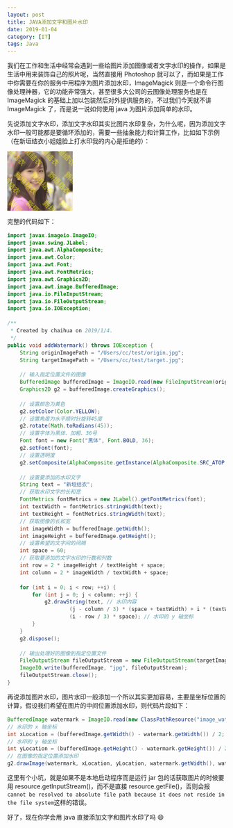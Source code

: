 ```yaml
---
layout: post
title: JAVA添加文字和图片水印
date: 2019-01-04
category: [IT]
tags: Java
---
```


我们在工作和生活中经常会遇到一些给图片添加图像或者文字水印的操作，如果是生活中用来装饰自己的照片呢，当然直接用 Photoshop 就可以了，而如果是工作中你需要在你的服务中用程序为图片添加水印，ImageMagick 则是一个命令行图像处理神器，它的功能非常强大，甚至很多大公司的云图像处理服务也是在 ImageMagick 的基础上加以包装然后对外提供服务的，不过我们今天就不讲 ImageMagick 了，而是说一说如何使用 java 为图片添加简单的水印。

先说添加文字水印，添加文字水印其实比图片水印复杂，为什么呢，因为添加文字水印一般可能都是要循环添加的，需要一些抽象能力和计算工作，比如如下示例（在新垣结衣小姐姐脸上打水印我的内心是拒绝的）：

<img src="/2019/01/04/JAVA添加文字和图片水印/acb12ed9-c553-4980-9bfc-67637afea576.jpg" width="30%" height="30%" alt="" align=center />

完整的代码如下：
<!--more-->

``` Java
import javax.imageio.ImageIO;
import javax.swing.JLabel;
import java.awt.AlphaComposite;
import java.awt.Color;
import java.awt.Font;
import java.awt.FontMetrics;
import java.awt.Graphics2D;
import java.awt.image.BufferedImage;
import java.io.FileInputStream;
import java.io.FileOutputStream;
import java.io.IOException;

/**
 * Created by chaihua on 2019/1/4.
 */
public void addWatermark() throws IOException {
    String originImagePath = "/Users/cc/test/origin.jpg";
    String targetImagePath = "/Users/cc/test/target.jpg";

    // 输入指定位置文件的图像
    BufferedImage bufferedImage = ImageIO.read(new FileInputStream(originImagePath));
    Graphics2D g2 = bufferedImage.createGraphics();

    // 设置颜色为黄色
    g2.setColor(Color.YELLOW);
    // 设置角度为水平顺时针旋转45度
    g2.rotate(Math.toRadians(45));
    // 设置字体为黑体、加粗、36号
    Font font = new Font("黑体", Font.BOLD, 36);
    g2.setFont(font);
    // 设置透明度
    g2.setComposite(AlphaComposite.getInstance(AlphaComposite.SRC_ATOP, 0.5f));

    // 设置要添加的水印文字
    String text = "新垣结衣";
    // 获取水印文字的长和宽
    FontMetrics fontMetrics = new JLabel().getFontMetrics(font);
    int textWidth = fontMetrics.stringWidth(text);
    int textHeight = fontMetrics.stringWidth(text);
    // 获取图像的长和宽
    int imageWidth = bufferedImage.getWidth();
    int imageHeight = bufferedImage.getHeight();
    // 设置希望的文字间的间隔
    int space = 60;
    // 获取要添加的文字水印的行数和列数
    int row = 2 * imageHeight / textHeight + space;
    int column = 2 * imageWidth / textWidth + space;

    for (int i = 0; i < row; ++i) {
        for (int j = 0; j < column; ++j) {
            g2.drawString(text, // 水印内容
                    (j - column / 3) * (space + textWidth) + i * (textWidth), // 水印的 x 轴坐标
                    (i - row / 3) * space); // 水印的 y 轴坐标
        }
    }
    g2.dispose();

    // 输出处理好的图像到指定位置文件
    FileOutputStream fileOutputStream = new FileOutputStream(targetImagePath);
    ImageIO.write(bufferedImage, "jpg", fileOutputStream);
    fileOutputStream.close();
}
```

再说添加图片水印，图片水印一般添加一个所以其实更加容易，主要是坐标位置的计算，假设我们希望在图片的中间位置添加水印，则代码片段如下：

``` Java
BufferedImage watermark = ImageIO.read(new ClassPathResource("image_watermark.jpg").getInputStream());
// 水印的 x 轴坐标
int xLocation = (bufferedImage.getWidth() - watermark.getWidth()) / 2;
// 水印的 y 轴坐标
int yLocation = (bufferedImage.getHeight() - watermark.getHeight()) / 2;
// 在图像的指定位置添加水印
g2.drawImage(watermark, xLocation, yLocation, watermark.getWidth(), watermark.getHeight(), null);
```

这里有个小坑，就是如果不是本地启动程序而是运行 jar 包的话获取图片的时候要用 resource.getInputStream()，而不是直接 resource.getFile()，否则会报```cannot be resolved to absolute file path because it does not reside in the
file system```这样的错误。

好了，现在你学会用 java 直接添加文字和图片水印了吗 :smile:

